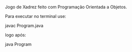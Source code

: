 Jogo de Xadrez feito com Programação Orientada a Objetos.


Para executar no terminal use:

  javac Program.java

logo após:

  java Program
